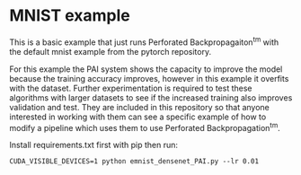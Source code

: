 # MNIST example

This is a basic example that just runs Perforated Backpropagaiton<sup>tm</sup> with the default mnist example from the pytorch repository. 

For this example the PAI system shows the capacity to improve the model because the training accuracy improves, however in this example it overfits with the dataset.  Further experimentation is required to test these algorithms with larger datasets to see if the increased training also improves validation and test.  They are included in this repository so that anyone interested in working with them can see a specific example of how to modify a pipeline which uses them to use Perforated Backpropagation<sup>tm</sup>.

Install requirements.txt first with pip then run:

    CUDA_VISIBLE_DEVICES=1 python emnist_densenet_PAI.py --lr 0.01
